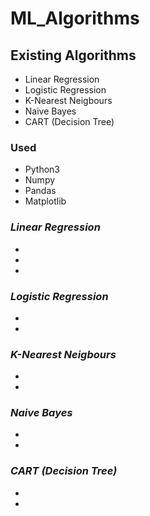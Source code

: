 # ML_Algorithms

## Existing Algorithms
* Linear Regression
* Logistic Regression 
* K-Nearest Neigbours
* Naive Bayes
* CART (Decision Tree)

### Used 
- Python3
- Numpy
- Pandas
- Matplotlib

###  _Linear Regression_
*
*
*


### _Logistic Regression_
*
*

### _K-Nearest Neigbours_

*
*
### _Naive Bayes_

*
*

### _CART (Decision Tree)_


*
*

